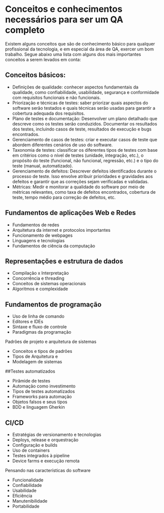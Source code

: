 # Conceitos e conhecimentos necessários para ser um QA completo

Existem alguns conceitos que são de conhecimento básico para qualquer profissional da tecnologia, e em especial da área de QA, exercer um bom trabalho. Segue abaixo uma lista com alguns dos mais importantes conceitos
a serem levados em conta:

## Conceitos básicos:

* Definições de qualidade: conhecer aspectos fundamentais da qualidade, como confiabilidade, usabilidade, segurança e conformidade com requisitos funcionais e não funcionais.
* Priorização e técnicas de testes: saber priorizar quais aspectos do software serão testados e quais técnicas serão usadas para garantir a cobertura adequada dos requisitos.
* Plano de testes e documentação: Desenvolver um plano detalhado que descreve como os testes serão conduzidos. Documentar os resultados dos testes, incluindo casos de teste, resultados de execução e bugs encontrados.
* Gerenciamento de casos de testes: criar e executar casos de teste que abordem diferentes cenários de uso do software.
* Taxonomia de testes: classificar os diferentes tipos de testes com base em critérios como o nível de testes (unidade, integração, etc.), o propósito do teste (funcional, não funcional, regressão, etc.) e o tipo do teste (manual, automatizado).
* Gerenciamento de defeitos: Descrever defeitos identificados durante o processo de teste. Isso envolve atribuir prioridades e gravidades aos defeitos e garantir que as correções sejam verificadas e validadas.
* Métricas: Medir e monitorar a qualidade do software por meio de métricas relevantes, como taxa de defeitos encontrados, cobertura de teste, tempo médio para correção de defeitos, etc.

## Fundamentos de aplicações Web e Redes

* Fundamentos de redes
* Arquitetura da internet e protocolos importantes
* Funcionamento de webpages
* Linguagens e tecnologias
* Fundamentos de ciência da computação

## Representações e estrutura de dados
* Compilação x Interpretação
* Concorrência e threading
* Conceitos de sistemas operacionais
* Algoritmos e complexidade

## Fundamentos de programação

* Uso de linha de comando
* Editores e IDEs
* Sintaxe e fluxo de controle
* Paradigmas da programação

Padrões de projeto e arquitetura de sistemas

* Conceitos e tipos de padrões
* Tipos de Arquitetura e
* Modelagem de sistemas

##Testes automatizados

* Pirâmide de testes
* Automação como investimento
* Tipos de testes automatizados
* Frameworks para automação
* Objetos falsos e seus tipos
* BDD e linguagem Gherkin

## CI/CD

* Estratégias de versionamento e tecnologias
* Deploys, release e orquestração
* Configuração e builds
* Uso de containers
* Testes integrados à pipeline
* Device farms e execução remota

Pensando nas características do software

* Funcionalidade
* Confiabilidade
* Usabilidade
* Eficiência
* Manutenibilidade
* Portabilidade
